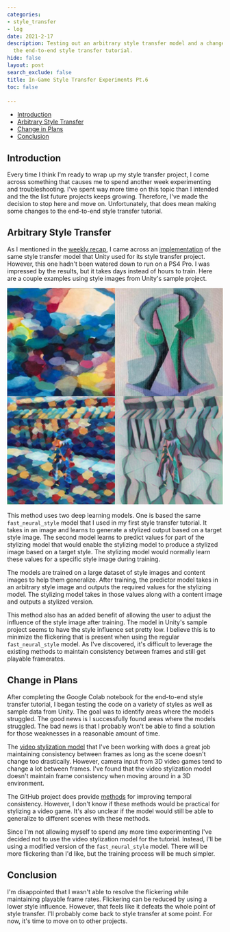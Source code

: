```yaml
---
categories:
- style_transfer
- log
date: 2021-2-17
description: Testing out an arbitrary style transfer model and a change in plans for
  the end-to-end style transfer tutorial.
hide: false
layout: post
search_exclude: false
title: In-Game Style Transfer Experiments Pt.6
toc: false

---
```


* [Introduction](#introduction)
* [Arbitrary Style Transfer](#arbitrary-style-transfer)
* [Change in Plans](#change-in-plans)
* [Conclusion](#conclusion)

## Introduction

Every time I think I'm ready to wrap up my style transfer project, I come across something that causes me to spend another week experimenting and troubleshooting. I've spent way more time on this topic than I intended and the the list future projects keeps growing. Therefore, I've made the decision to stop here and move on. Unfortunately, that does mean making some changes to the end-to-end style transfer tutorial.

## Arbitrary Style Transfer

As I mentioned in the [weekly recap](../../weekly-recaps/recap-3/), I came across an [implementation](https://colab.research.google.com/github/tensorflow/hub/blob/master/examples/colab/tf2_arbitrary_image_stylization.ipynb) of the same style transfer model that Unity used for its style transfer project. However, this one hadn't been watered down to run on a PS4 Pro. I was impressed by the results, but it takes days instead of hours to train. Here are a couple examples using style images from Unity's sample project.

![arbitrary-style-transfer-3](./images/arbitrary-style-transfer-3.jpg)

This method uses two deep learning models. One is based the same `fast_neural_style` model that I used in my first style transfer tutorial. It takes in an image and learns to generate a stylized output based on a target style image. The second model learns to predict values for part of the stylizing model that would enable the stylizing model to produce a stylized image based on a target style. The stylizing model would normally learn these values for a specific style image during training.

The models are trained on a large dataset of style images and content images to help them generalize. After training, the predictor model takes in an arbitrary style image and outputs the required values for the stylizing model. The stylizing model takes in those values along with a content image and outputs a stylized version. 

This method also has an added benefit of allowing the user to adjust the influence of the style image after training. The model in Unity's sample project seems to have the style influence set pretty low. I believe this is to minimize the flickering that is present when using the regular `fast_neural_style` model. As I've discovered, it's difficult to leverage the existing methods to maintain consistency between frames and still get playable framerates.

## Change in Plans

After completing the Google Colab notebook for the end-to-end style transfer tutorial, I began testing the code on a variety of styles as well as sample data from Unity. The goal was to identify areas where the models struggled. The good news is I successfully found areas where the models struggled. The bad news is that I probably won't be able to find a solution for those weaknesses in a reasonable amount of time.

The [video stylization model](https://github.com/OndrejTexler/Few-Shot-Patch-Based-Training) that I've been working with does a great job maintaining consistency between frames as long as the scene doesn't change too drastically. However, camera input from 3D video games tend to change a lot between frames. I've found that the video stylization model doesn't maintain frame consistency when moving around in a 3D environment. 

The GitHub project does provide [methods](https://github.com/OndrejTexler/Few-Shot-Patch-Based-Training#temporal-consistency-optional) for improving temporal consistency. However, I don't know if these methods would be practical for stylizing a video game. It's also unclear if the model would still be able to generalize to different scenes with these methods. 

Since I'm not allowing myself to spend any more time experimenting I've decided not to use the video stylization model for the tutorial. Instead, I'll be using a modified version of the `fast_neural_style` model. There will be more flickering than I'd like, but the training process will be much simpler.

## Conclusion

I'm disappointed that I wasn't able to resolve the flickering while maintaining playable frame rates. Flickering can be reduced by using a lower style influence. However, that feels like it defeats the whole point of style transfer. I'll probably come back to style transfer at some point.  For now, it's time to move on to other projects.